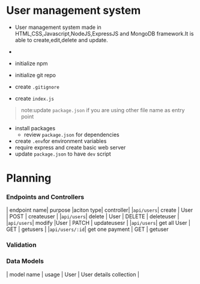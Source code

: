 # User management system


- User management system made in HTML,CSS,Javascript,NodeJS,ExpressJS and MongoDB framework.It is able to create,edit,delete and update.
- 

- initialize npm
- initialize git repo
- create `.gitignore`
- create `index.js`
> note:update `package.json` if you are using other file name as entry point
- install packages
    - review `package.json` for dependencies
- create `.env`for environment variables
- require express and create basic web server
- update `package.json` to have `dev` script

# Planning

### Endpoints and Controllers
 
| endpoint name| purpose |aciton type| controller|
|`api/users`| create  |  User | POST | createuser |
|`api/users`| delete | User | DELETE | deleteuser |
|`api/users`| modify |User | PATCH | updateusesr |
|`api/users`| get all User | GET | getusers |
|`api/users/:id`| get one payment | GET | getuser 


### Validation




### Data Models

| model name | usage
| User | User details collection |


